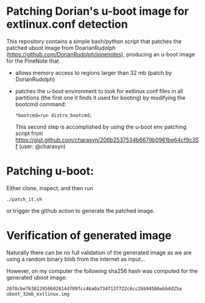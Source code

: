 # Patching Dorian's u-boot image for extlinux.conf detection

This repository contains a simple bash/python script that patches the patched
uboot image from DoarianRudolph (https://github.com/DorianRudolph/pinenotes),
producing an u-boot image for the PineNote that

* allows memory access to regions larger than 32 mb (patch by DorianRudolph)
* patches the u-boot environment to look for extlinux.conf files in all
  partitions (the first one it finds it used for booting) by modifying the
  bootcmd command:

      *bootcmd=run distro_bootcmd;

  This second step is accomplished by using the u-boot env patching script from
  https://gist.github.com/charasyn/206b2537534b6679b0961be64cf9c35f (user:
  @charasyn)

# Patching u-boot:

Either clone, inspect, and then run

	./patch_it.sh

or trigger the github action to generate the patched image.

# Verification of generated image

Naturally there can be no full validation of the generated image as we are
using a random binary blob from the internet as input...

However, on my computer the following sha256 hash was computed for the
generated uboot image:

	2070cbe763812950602814d7097cc46a0a734f137722c6cc2bb94586ebbdd25a  uboot_32mb_extlinux.img
